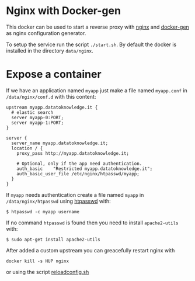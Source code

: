Nginx with Docker-gen
=====================

This docker can be used to start a reverse proxy with [nginx](http://nginx.org/en/) and [docker-gen](https://github.com/jwilder/docker-gen) as nginx configuration generator.

To setup the service run the script `./start.sh`. By default the docker is installed in the directory `data/nginx`.

Expose a container
==================

If we have an application named `myapp` just make a file named `myapp.conf` in `/data/nginx/conf.d` with this content:

```
upstream myapp.datatoknowledge.it {
  # elastic search
  server myapp-0:PORT;
  server myapp-1:PORT;
}

server {
  server_name myapp.datatoknowledge.it;
  location / {
    proxy_pass http://myapp.datatoknowledge.it;

    # Optional, only if the app need authentication.
    auth_basic    "Restricted myapp.datatoknowledge.it";
    auth_basic_user_file /etc/nginx/htpasswd/myapp;
  }
}
```

If `myapp` needs authentication create a file named `myapp` in `/data/nginx/htpasswd` using [htpasswd](http://httpd.apache.org/docs/2.2/programs/htpasswd.html) with:

```
$ htpasswd -c myapp username
```

If no command `htpasswd` is found then you need to install `apache2-utils` with:

```
$ sudo apt-get install apache2-utils
```

After added a custom upstream you can greacefully restart nginx with

```
docker kill -s HUP nginx
```

or using the script [reloadconfig.sh](reloadconfig.sh)
